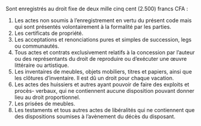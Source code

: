 Sont enregistrés au droit fixe de deux mille cinq cent (2.500) francs CFA :
1) Les actes non soumis à l’enregistrement en vertu du présent code mais qui sont
présentés volontairement à la formalité par les parties.
2) Les certificats de propriété.
2) Les  acceptations  et  renonciations  pures  et  simples  de  succession,  legs  ou
communautés.
4) Tous actes et contrats exclusivement relatifs à la concession par l’auteur ou des
représentants du droit de reproduire ou d’exécuter une œuvre littéraire ou artistique.
5) Les inventaires de meubles, objets mobiliers, titres et papiers, ainsi que les clôtures
d’inventaire. Il est dû un droit pour chaque vacation.
6) Les actes des huissiers et autres ayant pouvoir de faire des exploits et procès-
verbaux, qui ne contiennent aucune disposition pouvant donner lieu au droit proportionnel.
7) Les prisées de meubles.
7) Les testaments et tous autres actes de libéralités qui ne contiennent que des
dispositions soumises à l’avènement du décès du disposant.